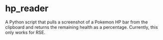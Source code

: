 # hp_reader

A Python script that pulls a screenshot of a Pokemon HP bar from the clipboard and returns the remaining health as a percentage. Currently, this only works for RSE.
